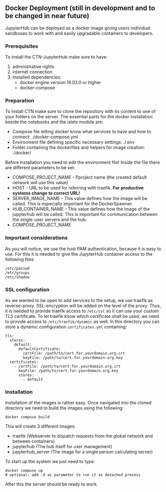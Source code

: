 ## Docker Deployment (still in development and to be changed in near future)
JupyterHub can be deployed as a docker image giving users individual sandboxes to work with and easily upgradable containers to developers.

### Prerequisites
To install the CTN-JupyterHub make sure to have:
1. administrative rights
2. internet connection
3. Installed dependencies:
   - docker engine version 19.03.0 or higher
   - docker-compose

### Preparation
To install CTN make sure to clone the repository with its content to one of your folders on the server.
The essential parts for the docker installation beside the notebooks and the islets module are:
- Compose file letting docker know what services to have and how to connect: ./docker-compose.yml
- Environment file defining specific necessary settings: ./.env
- Folder containing the dockerfiles and helpers for image creation: ./docker/

Before installation you need to edit the environment file!
Inside the file there are different parameters to be set:
- COMPOSE_PROJECT_NAME - Pproject name (the created default network will use this value)
- HOST - URL to be used for referring with traefik. **For productive systems change to correct URL!**
- SERVER_IMAGE_NAME - This value defines how the image will be called. This is especially important for the DockerSpawner.
- HUB_CONTAINER_NAME - This value defines how the image of the jupyterhub will be called. This is important for communication between the single-user servers and the hub.
- COMPOSE_PROJECT_NAME

### Important considerations
As you will notice, we use the host PAM authentication, because it is easy to use. For this it is needed to give the JupyterHub container access to the following files:
```
/etc/passwd
/etc/groups
/etc/shadow
```

### SSL configuration
As we wanted to be open to add services to the setup, we use traefik as reverse-proxy. SSL-encryption will be added on the level of the proxy.
Thus, it is needed to provide traefik access to `/etc/ssl` so it can use your custom TLS certificate.
To let traefik know which certificate shall be used, we need to provide access to `/etc/traefik/dynamic` as well.
In this directory you can store a dynamic configuration `certificates.yml` containing:
```
tls:
  stores:
    default:
      defaultCertificate:
        certFile: /path/to/cert.for.yourdomain.org.crt
        keyFile: /path/to/cert.for.yourdomain.org.key
  certificates:
    - certFile: /path/to/cert.for.yourdomain.org.crt
      keyFile: /path/to/cert.for.yourdomain.org.key
      stores:
        - default
```

### Installation
Installation of the images is rather easy.
Once navigated into the cloned directory we need to build the images using the following:
```
docker compose build
```
This will create 3 different images:
- traefik (Webserver to dispatch requests from the global network and between containers)
- jupyterhub (The hub itself for user management)
- jupyterhub_server (The image for a single person calculating server)

To start up the system we just need to type:
```
docker compose up
# optional: add -d as parameter to run it as detached process
```
After this the server should be ready to work.
